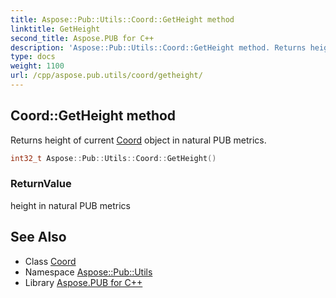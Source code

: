 ```yaml
---
title: Aspose::Pub::Utils::Coord::GetHeight method
linktitle: GetHeight
second_title: Aspose.PUB for C++
description: 'Aspose::Pub::Utils::Coord::GetHeight method. Returns height of current Coord object in natural PUB metrics in C++.'
type: docs
weight: 1100
url: /cpp/aspose.pub.utils/coord/getheight/
---
```

## Coord::GetHeight method


Returns height of current [Coord](../) object in natural PUB metrics.

```cpp
int32_t Aspose::Pub::Utils::Coord::GetHeight()
```


### ReturnValue

height in natural PUB metrics

## See Also

* Class [Coord](../)
* Namespace [Aspose::Pub::Utils](../../)
* Library [Aspose.PUB for C++](../../../)
